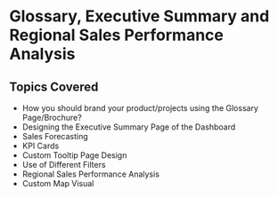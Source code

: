 # Glossary, Executive Summary and Regional Sales Performance Analysis

## Topics Covered

- How you should brand your product/projects using the Glossary Page/Brochure?
- Designing the Executive Summary Page of the Dashboard
- Sales Forecasting
- KPI Cards
- Custom Tooltip Page Design
- Use of Different Filters
- Regional Sales Performance Analysis
- Custom Map Visual